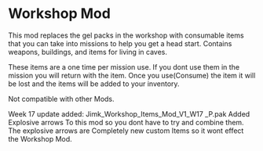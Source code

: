 # Workshop Mod
This mod replaces the gel packs in the workshop with consumable items that you can take into missions to help you get a head start. Contains weapons, buildings, and items for living in caves.

These items are a one time per mission use. If you dont use them in the mission you will return with the item. Once you use(Consume) the item it will be lost and the items will be added to your inventory.

Not compatible with other Mods.

Week 17 update added:
Jimk_Workshop_Items_Mod_V1_W17 _P.pak
Added Explosive arrows To this mod so you dont have to try and combine them. The explosive arrows are Completely new custom Items so it wont effect the Workshop Mod. 
